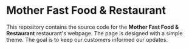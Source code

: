 # Mother Fast Food & Restaurant

This repository contains the source code for the **Mother Fast Food & Restaurant** restaurant's webpage. The page is designed with a simple theme. The goal is to keep our customers informed our updates.
